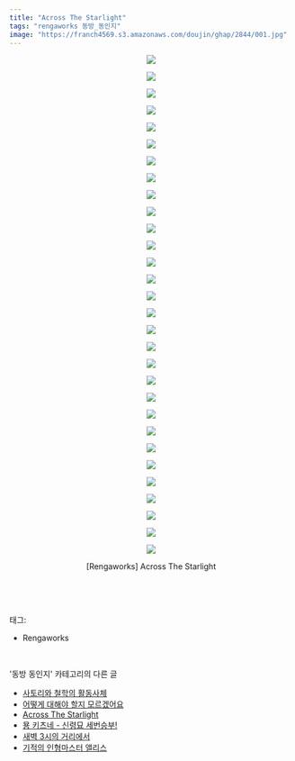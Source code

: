 ```yaml
---
title: "Across The Starlight"
tags: "rengaworks 동방_동인지"
image: "https://franch4569.s3.amazonaws.com/doujin/ghap/2844/001.jpg"
---
```

<div class="article">
<p style="text-align: center; clear: none; float: none;"><img src="{{ site.imgserver2 }}/ghap/2844/001.jpg"/></p>
<p style="text-align: center; clear: none; float: none;"><img src="{{ site.imgserver2 }}/ghap/2844/002.jpg"/></p>
<p style="text-align: center; clear: none; float: none;"><img src="{{ site.imgserver2 }}/ghap/2844/003.jpg"/></p>
<p style="text-align: center; clear: none; float: none;"><img src="{{ site.imgserver2 }}/ghap/2844/004.jpg"/></p>
<p style="text-align: center; clear: none; float: none;"><img src="{{ site.imgserver2 }}/ghap/2844/005.jpg"/></p>
<p style="text-align: center; clear: none; float: none;"><img src="{{ site.imgserver2 }}/ghap/2844/006.jpg"/></p>
<p style="text-align: center; clear: none; float: none;"><img src="{{ site.imgserver2 }}/ghap/2844/007.jpg"/></p>
<p style="text-align: center; clear: none; float: none;"><img src="{{ site.imgserver2 }}/ghap/2844/008.jpg"/></p>
<p style="text-align: center; clear: none; float: none;"><img src="{{ site.imgserver2 }}/ghap/2844/009.jpg"/></p>
<p style="text-align: center; clear: none; float: none;"><img src="{{ site.imgserver2 }}/ghap/2844/010.jpg"/></p>
<p style="text-align: center; clear: none; float: none;"><img src="{{ site.imgserver2 }}/ghap/2844/011.jpg"/></p>
<p style="text-align: center; clear: none; float: none;"><img src="{{ site.imgserver2 }}/ghap/2844/012.jpg"/></p>
<p style="text-align: center; clear: none; float: none;"><img src="{{ site.imgserver2 }}/ghap/2844/013.jpg"/></p>
<p style="text-align: center; clear: none; float: none;"><img src="{{ site.imgserver2 }}/ghap/2844/014.jpg"/></p>
<p style="text-align: center; clear: none; float: none;"><img src="{{ site.imgserver2 }}/ghap/2844/015.jpg"/></p>
<p style="text-align: center; clear: none; float: none;"><img src="{{ site.imgserver2 }}/ghap/2844/016.jpg"/></p>
<p style="text-align: center; clear: none; float: none;"><img src="{{ site.imgserver2 }}/ghap/2844/017.jpg"/></p>
<p style="text-align: center; clear: none; float: none;"><img src="{{ site.imgserver2 }}/ghap/2844/018.jpg"/></p>
<p style="text-align: center; clear: none; float: none;"><img src="{{ site.imgserver2 }}/ghap/2844/019.jpg"/></p>
<p style="text-align: center; clear: none; float: none;"><img src="{{ site.imgserver2 }}/ghap/2844/020.jpg"/></p>
<p style="text-align: center; clear: none; float: none;"><img src="{{ site.imgserver2 }}/ghap/2844/021.jpg"/></p>
<p style="text-align: center; clear: none; float: none;"><img src="{{ site.imgserver2 }}/ghap/2844/022.jpg"/></p>
<p style="text-align: center; clear: none; float: none;"><img src="{{ site.imgserver2 }}/ghap/2844/023.jpg"/></p>
<p style="text-align: center; clear: none; float: none;"><img src="{{ site.imgserver2 }}/ghap/2844/024.jpg"/></p>
<p style="text-align: center; clear: none; float: none;"><img src="{{ site.imgserver2 }}/ghap/2844/025.jpg"/></p>
<p style="text-align: center; clear: none; float: none;"><img src="{{ site.imgserver2 }}/ghap/2844/026.jpg"/></p>
<p style="text-align: center; clear: none; float: none;"><img src="{{ site.imgserver2 }}/ghap/2844/027.jpg"/></p>
<p style="text-align: center; clear: none; float: none;"><img src="{{ site.imgserver2 }}/ghap/2844/028.jpg"/></p>
<p style="text-align: center; clear: none; float: none;"><img src="{{ site.imgserver2 }}/ghap/2844/029.jpg"/></p>
<p style="text-align: center; clear: none; float: none;"><img src="{{ site.imgserver2 }}/ghap/2844/030.jpg"/></p>
<p style="text-align: center; clear: none; float: none;">[Rengaworks] Across The Starlight</p>
<p><br/></p>
</div><br/>
<div class="tagTrail">
<p>태그: </p>
<ul>
<li>Rengaworks</li>
</ul>
</div><br/>
<div class="another">
<p>'동방 동인지' 카테고리의 다른 글</p>
<ul>
<li><a href="/ghap_2846">사토리와 철학의 활동사체</a></li>
<li><a href="/ghap_2845">어떻게 대해야 할지 모르겠어요</a></li>
<li><a href="/ghap_2844">Across The Starlight</a></li>
<li><a href="/ghap_2843">묭 키츠네 - 신령묘 세번승부!</a></li>
<li><a href="/ghap_2842">새벽 3시의 거리에서</a></li>
<li><a href="/ghap_2841">기적의 인형마스터 앨리스</a></li>
</ul>
</div><br/>
<div class="cb_module cb_fluid">
<div class="cb_wrt cb_profile">
</div><!-- commentList close -->
</div><br/>
